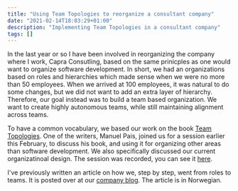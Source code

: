 ```yaml
---
title: "Using Team Topologies to reorganize a consultant company"
date: "2021-02-14T18:03:29+01:00"
description: "Implementing Team Topologies in a consultant company"
tags: []
---
```


In the last year or so I have been involved in reorganizing the company where I work, Capra Consutling, based on the same prinicples as one would want to organize software development. In short, we had an organizations based on roles and hierarchies which made sense when we were no more than 50 employees. When we arrived at 100 employees, it was natural to do some changes, but we did not want to add an extra layer of hierarchy. Therefore, our goal instead was to build a team based organization. We want to create highly autonomous teams, while still maintaining alignment across teams.

To have a common vocabulary, we based our work on the book [Team Topologies](https://www.amazon.com/Team-Topologies-Organizing-Business-Technology/dp/1942788819). One of the writers, Manuel Pais, joined us for a session earlier this February, to discuss his book, and using it for organizing other areas than software development. We also specifically discussed our current organizatinoal design. The session was recorded, you can see it [here](https://youtu.be/lksI_2QL5Ww).

I've previously written an article on how we, step by step, went from roles to teams. It is posted over at our [company blog](https://www.capraconsulting.no/blogg/slik-reorganiserer-vi-capra). The article is in Norwegian.


